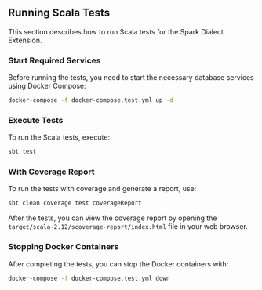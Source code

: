 ## Running Scala Tests

This section describes how to run Scala tests for the Spark Dialect Extension.

### Start Required Services

Before running the tests, you need to start the necessary database services using Docker Compose:

```bash
docker-compose -f docker-compose.test.yml up -d
```

### Execute Tests
To run the Scala tests, execute:

```bash
sbt test
```

### With Coverage Report
To run the tests with coverage and generate a report, use:

```bash
sbt clean coverage test coverageReport
```

After the tests, you can view the coverage report by opening the ``target/scala-2.12/scoverage-report/index.html`` file in your web browser.

### Stopping Docker Containers
After completing the tests, you can stop the Docker containers with:

```bash
docker-compose -f docker-compose.test.yml down
```